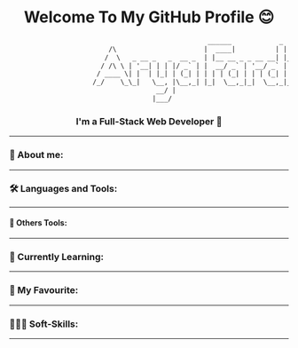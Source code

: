 <h1 align="center">
Welcome To My GitHub Profile 😊
</h1>

```txt
                                                  ______            _                                 _     
                         /\                      |  ____|          | |                               | |    
                        /  \   _ __ _   _  __ _  | |__ __ _ _ __ __| |_ __ ___   __ _ _ __   ___  ___| |__  
                       / /\ \ | '__| | | |/ _` | |  __/ _` | '__/ _` | '_ ` _ \ / _` | '_ \ / _ \/ __| '_ \ 
                      / ____ \| |  | |_| | (_| | | | | (_| | | | (_| | | | | | | (_| | | | |  __/\__ \ | | |
                     /_/    \_\_|   \__, |\__,_| |_|  \__,_|_|  \__,_|_| |_| |_|\__,_|_| |_|\___||___/_| |_|
                                     __/ |                                                                  
                                    |___/                                                                   
```

<h3 align="center">I'm a Full-Stack Web Developer 🚀</h3>

---

<h3>👦 About me:</h3>

---

<h3>🛠️ Languages and Tools:</h3>

---

<h4>🧰 Others Tools:</h4>

---

<h3>📗 Currently Learning:</h3>

---

<h3>💎 My Favourite:</h3>

---

<h3>🤹🏼‍♂️ Soft-Skills:</h3>

---
